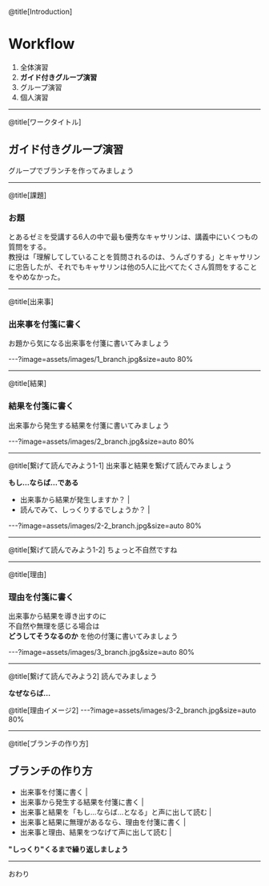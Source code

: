 @title[Introduction]
# Workflow

1. 全体演習
1. **ガイド付きグループ演習**
1. グループ演習
1. 個人演習

---

@title[ワークタイトル]
## ガイド付きグループ演習

グループでブランチを作ってみましょう

---

@title[課題]
### お題

とあるゼミを受講する6人の中で最も優秀なキャサリンは、講義中にいくつもの質問をする。  
教授は「理解してしていることを質問されるのは、うんざりする」とキャサリンに忠告したが、それでもキャサリンは他の5人に比べてたくさん質問をすることをやめなかった。  

---

@title[出来事]
### 出来事を付箋に書く

お題から気になる出来事を付箋に書いてみましょう  

---?image=assets/images/1_branch.jpg&size=auto 80%

---

@title[結果]
### 結果を付箋に書く

出来事から発生する結果を付箋に書いてみましょう

---?image=assets/images/2_branch.jpg&size=auto 80%

---

@title[繋げて読んでみよう1-1]
出来事と結果を繋げて読んでみましょう

**もし…ならば…である**

- 出来事から結果が発生しますか？ |
- 読んでみて、しっくりするでしょうか？ |

---?image=assets/images/2-2_branch.jpg&size=auto 80%

---

@title[繋げて読んでみよう1-2]
ちょっと不自然ですね

---

@title[理由]
### 理由を付箋に書く

出来事から結果を導き出すのに  
不自然や無理を感じる場合は  
**どうしてそうなるのか** を他の付箋に書いてみましょう

---?image=assets/images/3_branch.jpg&size=auto 80%

---

@title[繋げて読んでみよう2]
読んでみましょう

**なぜならば…**

@title[理由イメージ2]
---?image=assets/images/3-2_branch.jpg&size=auto 80%

---

@title[ブランチの作り方]
## ブランチの作り方

- 出来事を付箋に書く |
- 出来事から発生する結果を付箋に書く |
- 出来事と結果を「もし…ならば…となる」と声に出して読む |
- 出来事と結果に無理があるなら、理由を付箋に書く |
- 出来事と理由、結果をつなげて声に出して読む |

**"しっくり"くるまで繰り返しましょう**

---

おわり
